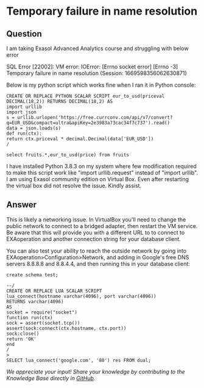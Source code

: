# Temporary failure in name resolution

## Question
I am taking Exasol Advanced Analytics course and struggling with below error

SQL Error [22002]: VM error: IOError: [Errno socket error] [Errno -3] Temporary failure in name resolution (Session: 1669598356062630871)

Below is my python script which works fine when I ran it in Python console:
```
CREATE OR REPLACE PYTHON SCALAR SCRIPT eur_to_usd(priceval DECIMAL(18,2)) RETURNS DECIMAL(18,2) AS  
import urllib  
import json  
s = urllib.urlopen('https://free.currconv.com/api/v7/convert?q=EUR_USD&compact=ultra&apiKey=2e3983a73cac34f7c737').read()  
data = json.loads(s)  
def run(ctx):  
return ctx.priceval * decimal.Decimal(data['EUR_USD'])  
/  

select fruits.*,eur_to_usd(price) from fruits
```
I have installed Python 3.8.3 on my system where few modification required to make this script work like "import urllib.request" instead of "import urllib". I am using Exasol community edition on Virtual Box. Even after restarting the virtual box did not resolve the issue. Kindly assist.

## Answer
This is likely a networking issue.  In VirtualBox you'll need to change the public network to connect to a bridged adapter, then restart the VM service.  Be aware that this will provide you with a different URL to to connect to EXAoperation and another connection string for your database client.  

You can also test your ability to reach the outside network by going into EXAoperation>Configuration>Network, and adding in Google's free DNS servers 8.8.8.8 and 8.8.4.4, and then running this in your database client:
```
create schema test;

--/  
CREATE OR REPLACE LUA SCALAR SCRIPT  
lua_connect(hostname varchar(4096), port varchar(4096))  
RETURNS varchar(4096)  
AS  
socket = require("socket")  
function run(ctx)  
sock = assert(socket.tcp())  
assert(sock:connect(ctx.hostname, ctx.port))  
sock:close()  
return 'OK'  
end  
/  
>
SELECT lua_connect('google.com', '80') res FROM dual;  
```

*We appreciate your input! Share your knowledge by contributing to the Knowledge Base directly in [GitHub](https://github.com/exasol/public-knowledgebase).* 